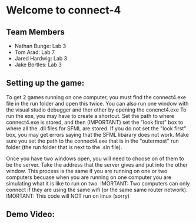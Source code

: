 # Welcome to connect-4

## Team Members
- Nathan Bunge: Lab 3
- Tom Arad: Lab 7
- Jared Hardwig: Lab 3
- Jake Bortles: Lab 3

## Setting up the game:
To get 2 games running on one computer, you must find the connect4.exe file in the run folder and open this twice.  You can also run one window with the visual studio debugger and ther other by opening the conenct4.exe To run the exe, you may have to create a shortcut. Set the path to where connect4.exe is stored, and then (IMPORTANT) set the "look first" box to where all the .dll files for SFML are stored. If you do not set the "look first" box, you may get errors saying that the SFML libarary does not work. Make sure you set the path to the connect4.exe that is in the "outermost" run folder (the run folder that is next to the .sln file).

Once you have two windows open, you will need to choose on of them to be the server. Take the address that the server gives and put into the other window. This process is the same if you are running on one or two computers becuase when you are running on one computer you are simulating what it is like to run on two. IMORTANT: Two computers can only connect if they are using the same wifi (or the same same router network). IMORTANT: This code will NOT run on linux (sorry)


## Demo Video:
